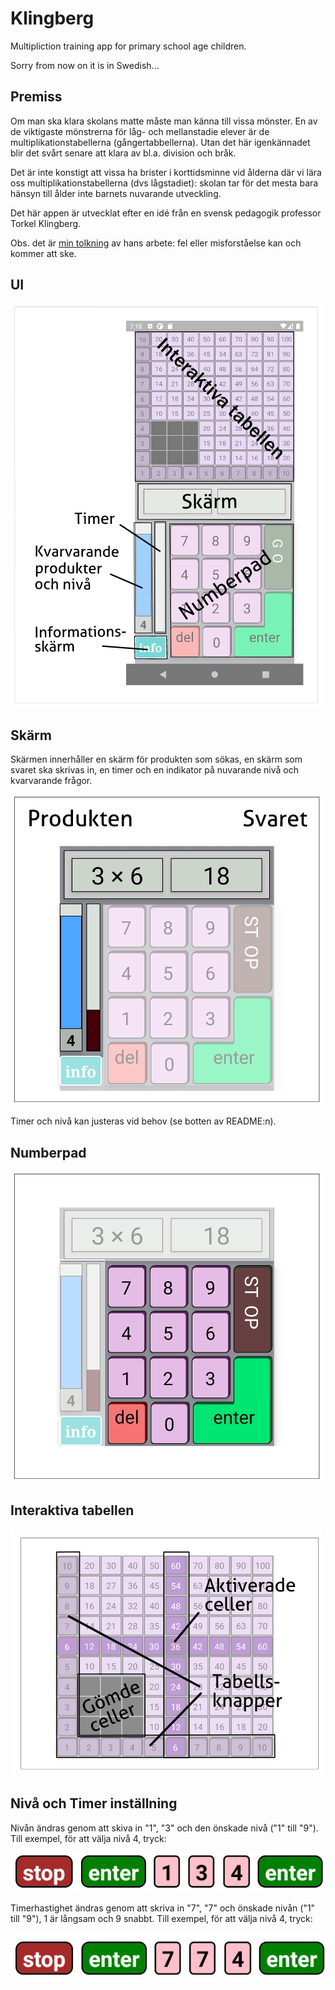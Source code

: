 # Klingberg

Multipliction training app for primary school age children.

Sorry from now on it is in Swedish...

## Premiss

Om man ska klara skolans matte måste man känna till vissa mönster.
En av de viktigaste mönstrerna för låg- och mellanstadie elever är
de multiplikationstabellerna (gångertabbellerna). Utan det här
igenkännadet blir det svårt senare att klara av bl.a. division och
bråk.

Det är inte konstigt att vissa ha brister i korttidsminne vid
ålderna där vi lära oss multiplikationstabellerna (dvs lågstadiet):
skolan tar för det mesta bara hänsyn till ålder inte barnets
nuvarande utveckling.

Det här appen är utvecklat efter en idé från en svensk pedagogik professor Torkel Klingberg.

Obs. det är <ins>min tolkning</ins> av hans arbete: fel eller misforståelse kan och kommer att ske.

## UI

![alt text](https://github.com/vammo74/klingberg/blob/main/components/UI/graphics/apppicture.jpg?raw=true)

## Skärm

Skärmen innerhåller en skärm för produkten som sökas, en skärm som
svaret ska skrivas in, en timer och en indikator på nuvarande nivå
och kvarvarande frågor.

![alt text](https://github.com/vammo74/klingberg/blob/main/components/UI/graphics/screenpicture.jpg?raw=true)

Timer och nivå kan justeras vid behov (se botten av README:n).

## Numberpad

![alt text](https://github.com/vammo74/klingberg/blob/main/components/UI/graphics/numberpadpicture.jpg?raw=true)

## Interaktiva tabellen

![alt text](https://github.com/vammo74/klingberg/blob/main/components/UI/graphics/tablepicture.jpg?raw=true)

## Nivå och Timer inställning

Nivån ändras genom att skiva in "1", "3" och den önskade nivå ("1" till "9"). Till exempel, för att välja
nivå 4, tryck:

![alt text](https://github.com/vammo74/klingberg/blob/main/components/UI/graphics/levelchange.jpg?raw=true)


Timerhastighet ändras genom att
skriva in "7", "7" och önskade nivån ("1" till "9"), 1 är långsam och 9
snabbt. Till exempel, för att välja nivå 4, tryck:

![alt text](https://github.com/vammo74/klingberg/blob/main/components/UI/graphics/timer.jpg?raw=true)
